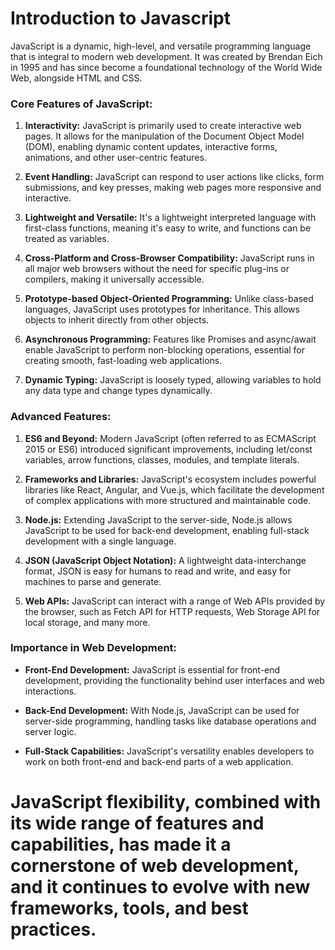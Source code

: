 #  Introduction to Javascript

JavaScript is a dynamic, high-level, and versatile programming language that is integral to modern web development. It was created by Brendan Eich in 1995 and has since become a foundational technology of the World Wide Web, alongside HTML and CSS.

### Core Features of JavaScript:

1. **Interactivity:** JavaScript is primarily used to create interactive web pages. It allows for the manipulation of the Document Object Model (DOM), enabling dynamic content updates, interactive forms, animations, and other user-centric features.

2. **Event Handling:** JavaScript can respond to user actions like clicks, form submissions, and key presses, making web pages more responsive and interactive.

3. **Lightweight and Versatile:** It's a lightweight interpreted language with first-class functions, meaning it's easy to write, and functions can be treated as variables.

4. **Cross-Platform and Cross-Browser Compatibility:** JavaScript runs in all major web browsers without the need for specific plug-ins or compilers, making it universally accessible.

5. **Prototype-based Object-Oriented Programming:** Unlike class-based languages, JavaScript uses prototypes for inheritance. This allows objects to inherit directly from other objects.

6. **Asynchronous Programming:** Features like Promises and async/await enable JavaScript to perform non-blocking operations, essential for creating smooth, fast-loading web applications.

7. **Dynamic Typing:** JavaScript is loosely typed, allowing variables to hold any data type and change types dynamically.

### Advanced Features:

1. **ES6 and Beyond:** Modern JavaScript (often referred to as ECMAScript 2015 or ES6) introduced significant improvements, including let/const variables, arrow functions, classes, modules, and template literals.

2. **Frameworks and Libraries:** JavaScript's ecosystem includes powerful libraries like React, Angular, and Vue.js, which facilitate the development of complex applications with more structured and maintainable code.

3. **Node.js:** Extending JavaScript to the server-side, Node.js allows JavaScript to be used for back-end development, enabling full-stack development with a single language.

4. **JSON (JavaScript Object Notation):** A lightweight data-interchange format, JSON is easy for humans to read and write, and easy for machines to parse and generate.

5. **Web APIs:** JavaScript can interact with a range of Web APIs provided by the browser, such as Fetch API for HTTP requests, Web Storage API for local storage, and many more.

### Importance in Web Development:

- **Front-End Development:** JavaScript is essential for front-end development, providing the functionality behind user interfaces and web interactions.

- **Back-End Development:** With Node.js, JavaScript can be used for server-side programming, handling tasks like database operations and server logic.

- **Full-Stack Capabilities:** JavaScript's versatility enables developers to work on both front-end and back-end parts of a web application.

# JavaScript flexibility, combined with its wide range of features and capabilities, has made it a cornerstone of web development, and it continues to evolve with new frameworks, tools, and best practices.

